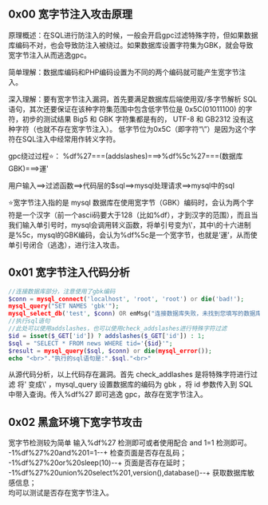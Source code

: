 ## 0x00 宽字节注入攻击原理
原理概述：在SQL进行防注入的时候，一般会开启gpc过滤特殊字符，但如果数据库编码不对，也会导致防注入被绕过。如果数据库设置字符集为GBK，就会导致宽字节注入从而逃逸gpc。  

简单理解：数据库编码和PHP编码设置为不同的两个编码就可能产生宽字节注入。  

深入理解：要有宽字节注入漏洞，首先要满足数据库后端使用双/多字节解析 SQL 语句，其次还要保证在该种字符集范围中包含低字节位是 0x5C(01011100) 的字符，初步的测试结果 Big5 和 GBK 字符集都是有的， UTF-8 和 GB2312 没有这种字符（也就不存在宽字节注入）。  低字节位为0x5C（即字符“\”）是因为这个字符在SQL注入中经常用作转义字符。  

gpc绕过过程⭐：
%df%27===(addslashes)===>%df%5c%27===(数据库 GBK)===>運'

用户输入==>过滤函数==>代码层的$sql==>mysql处理请求==>mysql中的sql

⭐宽字节注入指的是 mysql 数据库在使用宽字节（GBK）编码时，会认为两个字符是一个汉字（前一个ascii码要大于128（比如%df），才到汉字的范围），而且当我们输入单引号时，mysql会调用转义函数，将单引号变为\\'，其中\的十六进制是%5c，mysql的GBK编码，会认为%df%5c是一个宽字节，也就是’運’，从而使单引号闭合（逃逸），进行注入攻击。

## 0x01 宽字节注入代码分析

```php
//连接数据库部分，注意使用了gbk编码
$conn = mysql_connect('localhost', 'root', 'root') or die('bad!');
mysql_query("SET NAMES 'gbk'");
mysql_select_db('test', $conn) OR emMsg("连接数据库失败，未找到您填写的数据库");
//执行sql语句
//此处可以使用addslashes，也可以使用check_addslashes进行特殊字符过滤
$id = isset($_GET['id']) ? addslashes($_GET['id']) : 1;
$sql = "SELECT * FROM news WHERE tid='{$id}'";
$result = mysql_query($sql, $conn) or die(mysql_error());
echo "<br>"."执行的sql语句是:".$sql."<br>"
```
从源代码分析，以上代码存在漏洞。首先 check_addlashes 是将特殊字符进行过滤
将' 变成\\' ，mysql_query 设置数据库的编码为 gbk ，将 id 参数传入到 SQL 中带入查询。传入%df%27 即可逃逸 gpc，故存在宽字节注入。

## 0x02 黑盒环境下宽字节攻击
宽字节检测较为简单 输入%df%27 检测即可或者使用配合 and 1=1 检测即可。  
-1%df%27%20and%201=1--+ 检查页面是否存在乱码；  
-1%df%27%20or%20sleep(10)--+ 页面是否存在延时；  
-1%df%27%20union%20select%201,version(),database()--+ 获取数据库敏感信息；  
均可以测试是否存在宽字节注入。